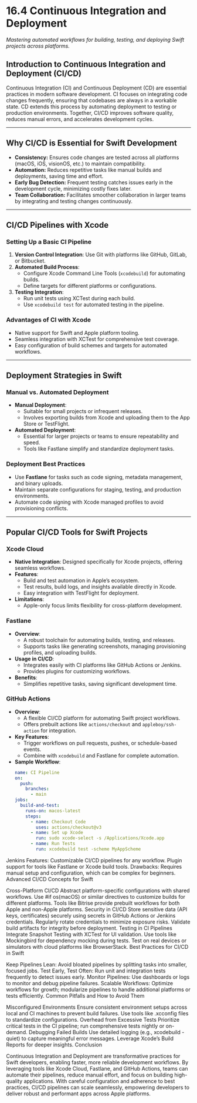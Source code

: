 # 16.4 Continuous Integration and Deployment
*Mastering automated workflows for building, testing, and deploying Swift projects across platforms.*

## Introduction to Continuous Integration and Deployment (CI/CD)
Continuous Integration (CI) and Continuous Deployment (CD) are essential practices in modern software development. CI focuses on integrating code changes frequently, ensuring that codebases are always in a workable state. CD extends this process by automating deployment to testing or production environments. Together, CI/CD improves software quality, reduces manual errors, and accelerates development cycles.

---

## Why CI/CD is Essential for Swift Development
- **Consistency:** Ensures code changes are tested across all platforms (macOS, iOS, visionOS, etc.) to maintain compatibility.
- **Automation:** Reduces repetitive tasks like manual builds and deployments, saving time and effort.
- **Early Bug Detection:** Frequent testing catches issues early in the development cycle, minimizing costly fixes later.
- **Team Collaboration:** Facilitates smoother collaboration in larger teams by integrating and testing changes continuously.

---

## CI/CD Pipelines with Xcode
### Setting Up a Basic CI Pipeline
1. **Version Control Integration**: Use Git with platforms like GitHub, GitLab, or Bitbucket.
2. **Automated Build Process**:
   - Configure Xcode Command Line Tools (`xcodebuild`) for automating builds.
   - Define targets for different platforms or configurations.
3. **Testing Integration**:
   - Run unit tests using XCTest during each build.
   - Use `xcodebuild test` for automated testing in the pipeline.

### Advantages of CI with Xcode
- Native support for Swift and Apple platform tooling.
- Seamless integration with XCTest for comprehensive test coverage.
- Easy configuration of build schemes and targets for automated workflows.

---

## Deployment Strategies in Swift
### Manual vs. Automated Deployment
- **Manual Deployment**:
  - Suitable for small projects or infrequent releases.
  - Involves exporting builds from Xcode and uploading them to the App Store or TestFlight.
- **Automated Deployment**:
  - Essential for larger projects or teams to ensure repeatability and speed.
  - Tools like Fastlane simplify and standardize deployment tasks.

### Deployment Best Practices
- Use **Fastlane** for tasks such as code signing, metadata management, and binary uploads.
- Maintain separate configurations for staging, testing, and production environments.
- Automate code signing with Xcode managed profiles to avoid provisioning conflicts.

---

## Popular CI/CD Tools for Swift Projects
### Xcode Cloud
- **Native Integration**: Designed specifically for Xcode projects, offering seamless workflows.
- **Features**:
  - Build and test automation in Apple’s ecosystem.
  - Test results, build logs, and insights available directly in Xcode.
  - Easy integration with TestFlight for deployment.
- **Limitations**:
  - Apple-only focus limits flexibility for cross-platform development.

### Fastlane
- **Overview**:
  - A robust toolchain for automating builds, testing, and releases.
  - Supports tasks like generating screenshots, managing provisioning profiles, and uploading builds.
- **Usage in CI/CD**:
  - Integrates easily with CI platforms like GitHub Actions or Jenkins.
  - Provides plugins for customizing workflows.
- **Benefits**:
  - Simplifies repetitive tasks, saving significant development time.

### GitHub Actions
- **Overview**:
  - A flexible CI/CD platform for automating Swift project workflows.
  - Offers prebuilt actions like `actions/checkout` and `appleboy/ssh-action` for integration.
- **Key Features**:
  - Trigger workflows on pull requests, pushes, or schedule-based events.
  - Combine with `xcodebuild` and Fastlane for complete automation.
- **Sample Workflow**:
  ```yaml
  name: CI Pipeline
  on:
    push:
      branches:
        - main
  jobs:
    build-and-test:
      runs-on: macos-latest
      steps:
        - name: Checkout Code
          uses: actions/checkout@v3
        - name: Set up Xcode
          run: sudo xcode-select -s /Applications/Xcode.app
        - name: Run Tests
          run: xcodebuild test -scheme MyAppScheme
Jenkins
Features:
Customizable CI/CD pipelines for any workflow.
Plugin support for tools like Fastlane or Xcode build tools.
Drawbacks:
Requires manual setup and configuration, which can be complex for beginners.
Advanced CI/CD Concepts for Swift

Cross-Platform CI/CD
Abstract platform-specific configurations with shared workflows.
Use #if os(macOS) or similar directives to customize builds for different platforms.
Tools like Bitrise provide prebuilt workflows for both Apple and non-Apple platforms.
Security in CI/CD
Store sensitive data (API keys, certificates) securely using secrets in GitHub Actions or Jenkins credentials.
Regularly rotate credentials to minimize exposure risks.
Validate build artifacts for integrity before deployment.
Testing in CI Pipelines
Integrate Snapshot Testing with XCTest for UI validation.
Use tools like Mockingbird for dependency mocking during tests.
Test on real devices or simulators with cloud platforms like BrowserStack.
Best Practices for CI/CD in Swift

Keep Pipelines Lean: Avoid bloated pipelines by splitting tasks into smaller, focused jobs.
Test Early, Test Often: Run unit and integration tests frequently to detect issues early.
Monitor Pipelines: Use dashboards or logs to monitor and debug pipeline failures.
Scalable Workflows: Optimize workflows for growth; modularize pipelines to handle additional platforms or tests efficiently.
Common Pitfalls and How to Avoid Them

Misconfigured Environments
Ensure consistent environment setups across local and CI machines to prevent build failures.
Use tools like .xcconfig files to standardize configurations.
Overhead from Excessive Tests
Prioritize critical tests in the CI pipeline; run comprehensive tests nightly or on-demand.
Debugging Failed Builds
Use detailed logging (e.g., xcodebuild -quiet) to capture meaningful error messages.
Leverage Xcode’s Build Reports for deeper insights.
Conclusion

Continuous Integration and Deployment are transformative practices for Swift developers, enabling faster, more reliable development workflows. By leveraging tools like Xcode Cloud, Fastlane, and GitHub Actions, teams can automate their pipelines, reduce manual effort, and focus on building high-quality applications. With careful configuration and adherence to best practices, CI/CD pipelines can scale seamlessly, empowering developers to deliver robust and performant apps across Apple platforms.
